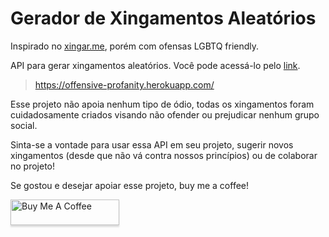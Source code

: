 # Gerador de Xingamentos Aleatórios

Inspirado no [xingar.me](https://github.com/alvarowolfx/xinga.me), porém com ofensas LGBTQ friendly.

API para gerar xingamentos aleatórios. Você pode acessá-lo pelo [link](https://offensive-profanity.herokuapp.com/).

> <https://offensive-profanity.herokuapp.com/>

Esse projeto não apoia nenhum tipo de ódio, todas os xingamentos foram cuidadosamente criados visando não ofender ou prejudicar nenhum grupo social. 

Sinta-se a vontade para usar essa API em seu projeto, sugerir novos xingamentos (desde que não vá contra nossos princípios) ou de colaborar no projeto!

Se gostou e desejar apoiar esse projeto, buy me a coffee!

<a href="https://www.buymeacoffee.com/leozz" target="_blank"><img src="https://www.buymeacoffee.com/assets/img/custom_images/orange_img.png" alt="Buy Me A Coffee" style="height: 41px !important;width: 174px !important;box-shadow: 0px 3px 2px 0px rgba(190, 190, 190, 0.5) !important;-webkit-box-shadow: 0px 3px 2px 0px rgba(190, 190, 190, 0.5) !important;" ></a>
